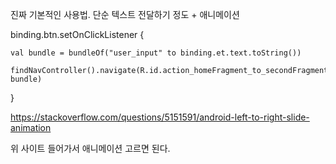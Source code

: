 진짜 기본적인 사용법. 단순 텍스트 전달하기 정도 + 애니메이션

 binding.btn.setOnClickListener {
 
    val bundle = bundleOf("user_input" to binding.et.text.toString())
    
    findNavController().navigate(R.id.action_homeFragment_to_secondFragment, bundle)
    
}


https://stackoverflow.com/questions/5151591/android-left-to-right-slide-animation

위 사이트 들어가서 애니메이션 고르면 된다.
